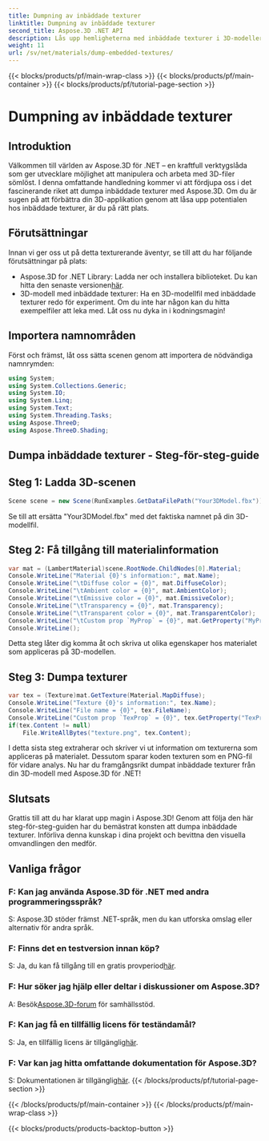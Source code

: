 ```yaml
---
title: Dumpning av inbäddade texturer
linktitle: Dumpning av inbäddade texturer
second_title: Aspose.3D .NET API
description: Lås upp hemligheterna med inbäddade texturer i 3D-modeller med Aspose.3D för .NET. Dyk in i vår steg-för-steg-guide för sömlös integration. Ladda ner din kostnadsfria testversion nu!
weight: 11
url: /sv/net/materials/dump-embedded-textures/
---
```


{{< blocks/products/pf/main-wrap-class >}}
{{< blocks/products/pf/main-container >}}
{{< blocks/products/pf/tutorial-page-section >}}

# Dumpning av inbäddade texturer

## Introduktion
Välkommen till världen av Aspose.3D för .NET – en kraftfull verktygslåda som ger utvecklare möjlighet att manipulera och arbeta med 3D-filer sömlöst. I denna omfattande handledning kommer vi att fördjupa oss i det fascinerande riket att dumpa inbäddade texturer med Aspose.3D. Om du är sugen på att förbättra din 3D-applikation genom att låsa upp potentialen hos inbäddade texturer, är du på rätt plats.
## Förutsättningar
Innan vi ger oss ut på detta texturerande äventyr, se till att du har följande förutsättningar på plats:
-  Aspose.3D for .NET Library: Ladda ner och installera biblioteket. Du kan hitta den senaste versionen[här](https://releases.aspose.com/3d/net/).
- 3D-modell med inbäddade texturer: Ha en 3D-modellfil med inbäddade texturer redo för experiment. Om du inte har någon kan du hitta exempelfiler att leka med.
Låt oss nu dyka in i kodningsmagin!
## Importera namnområden
Först och främst, låt oss sätta scenen genom att importera de nödvändiga namnrymden:
```csharp
using System;
using System.Collections.Generic;
using System.IO;
using System.Linq;
using System.Text;
using System.Threading.Tasks;
using Aspose.ThreeD;
using Aspose.ThreeD.Shading;
```
## Dumpa inbäddade texturer - Steg-för-steg-guide

## Steg 1: Ladda 3D-scenen
```csharp
Scene scene = new Scene(RunExamples.GetDataFilePath("Your3DModel.fbx"));
```
Se till att ersätta "Your3DModel.fbx" med det faktiska namnet på din 3D-modellfil.
## Steg 2: Få tillgång till materialinformation
```csharp
var mat = (LambertMaterial)scene.RootNode.ChildNodes[0].Material;
Console.WriteLine("Material {0}'s information:", mat.Name);
Console.WriteLine("\tDiffuse color = {0}", mat.DiffuseColor);
Console.WriteLine("\tAmbient color = {0}", mat.AmbientColor);
Console.WriteLine("\tEmissive color = {0}", mat.EmissiveColor);
Console.WriteLine("\tTransparency = {0}", mat.Transparency);
Console.WriteLine("\tTransparent color = {0}", mat.TransparentColor);
Console.WriteLine("\tCustom prop `MyProp` = {0}", mat.GetProperty("MyProp"));
Console.WriteLine();
```
Detta steg låter dig komma åt och skriva ut olika egenskaper hos materialet som appliceras på 3D-modellen.
## Steg 3: Dumpa texturer
```csharp
var tex = (Texture)mat.GetTexture(Material.MapDiffuse);
Console.WriteLine("Texture {0}'s information:", tex.Name);
Console.WriteLine("File name = {0}", tex.FileName);
Console.WriteLine("Custom prop `TexProp` = {0}", tex.GetProperty("TexProp"));
if(tex.Content != null)
    File.WriteAllBytes("texture.png", tex.Content);
```
I detta sista steg extraherar och skriver vi ut information om texturerna som appliceras på materialet. Dessutom sparar koden texturen som en PNG-fil för vidare analys.
Nu har du framgångsrikt dumpat inbäddade texturer från din 3D-modell med Aspose.3D för .NET!
## Slutsats
Grattis till att du har klarat upp magin i Aspose.3D! Genom att följa den här steg-för-steg-guiden har du bemästrat konsten att dumpa inbäddade texturer. Införliva denna kunskap i dina projekt och bevittna den visuella omvandlingen den medför.
## Vanliga frågor

### F: Kan jag använda Aspose.3D för .NET med andra programmeringsspråk?
S: Aspose.3D stöder främst .NET-språk, men du kan utforska omslag eller alternativ för andra språk.
### F: Finns det en testversion innan köp?
 S: Ja, du kan få tillgång till en gratis provperiod[här](https://releases.aspose.com/).
### F: Hur söker jag hjälp eller deltar i diskussioner om Aspose.3D?
 A: Besök[Aspose.3D-forum](https://forum.aspose.com/c/3d/18) för samhällsstöd.
### F: Kan jag få en tillfällig licens för teständamål?
 S: Ja, en tillfällig licens är tillgänglig[här](https://purchase.aspose.com/temporary-license/).
### F: Var kan jag hitta omfattande dokumentation för Aspose.3D?
 S: Dokumentationen är tillgänglig[här](https://reference.aspose.com/3d/net/).
{{< /blocks/products/pf/tutorial-page-section >}}

{{< /blocks/products/pf/main-container >}}
{{< /blocks/products/pf/main-wrap-class >}}

{{< blocks/products/products-backtop-button >}}
